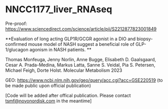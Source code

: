 # NNCC1177_liver_RNAseq

Pre-proof:
https://www.sciencedirect.com/science/article/pii/S2212877823001849

**Evaluation of long acting GLP1R/GCGR agonist in a DIO and biopsy-confirmed mouse model of NASH suggest a beneficial role of GLP-1/glucagon agonism in NASH patients.
**

Thomas Monfeuga, Jenny Norlin, Anne Bugge, Elisabeth D. Gaalsgaard, Cesar A. Prada-Medina, Markus Latta, Sanne S. Veidal, Pia S. Petersen, Michael Feigh, Dorte Holst. Molecular Metabolism 2023

GEO: https://www.ncbi.nlm.nih.gov/geo/query/acc.cgi?acc=GSE220519 (to be made public upon official publication)

[Code will be added after offical publication. Please contact tsmf@novonordisk.com in the meantime]
